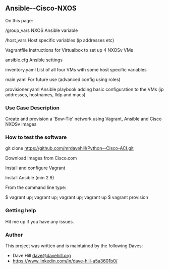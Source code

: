 ## Ansible--Cisco-NXOS

On this page:

/group_vars       NXOS Ansible variable

/host_vars        Host specific variables (ip addresses etc)

Vagrantfile       Instructions for Virtualbox to set up 4 NXOSv VMs

ansible.cfg       Ansible settings

inventory.yaml    List of all four VMs with some host specific variables

main.yaml         For future use (advanced config using roles)

provisioner.yaml  Ansible playbook adding basic configuration to the VMs (ip addresses, hostnames, lldp and macs)
 
### Use Case Description

Create and provision a 'Bow-Tie' network using Vagrant, Ansible and Cisco NXOSv images

### How to test the software

git clone https://github.com/mrdavehill/Python--Cisco-ACI.git

Download images from Cisco.com

Install and configure Vagrant

Install Ansible (min 2.9)

From the command line type:

$ vagrant up; vagrant up; vagrant up; vagrant up
$ vagrant provision

### Getting help

Hit me up if you have any issues.

### Author

This project was written and is maintained by the following Daves:

* Dave Hill <dave@davehill.org>
* https://www.linkedin.com/in/dave-hill-a5a3601b0/
